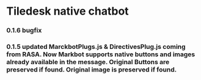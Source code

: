 # Tiledesk native chatbot

### 0.1.6 bugfix

### 0.1.5 updated MarckbotPlugs.js & DirectivesPlug.js coming from RASA. Now Markbot supports native buttons and images already available in the message. Original Buttons are preserved if found. Original image is preserved if found.